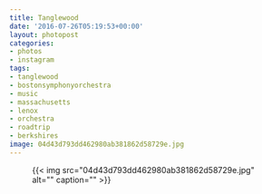 ```yaml
---
title: Tanglewood
date: '2016-07-26T05:19:53+00:00'
layout: photopost
categories:
- photos
- instagram
tags:
- tanglewood
- bostonsymphonyorchestra
- music
- massachusetts
- lenox
- orchestra
- roadtrip
- berkshires
image: 04d43d793dd462980ab381862d58729e.jpg
---
```


<figure class="photo photo--square">
  {{< img src="04d43d793dd462980ab381862d58729e.jpg" alt="" caption="" >}}

</figure>




